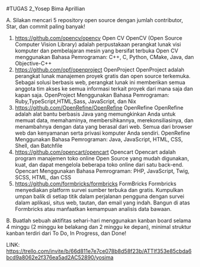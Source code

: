#TUGAS 2_Yosep Bima Aprillian

A. Silakan mencari 5 repository open source dengan jumlah contributor, Star,
   dan commit paling banyak!

1. https://github.com/opencv/opencv
  Open CV
  OpenCV (Open Source Computer Vision Library) adalah perpustakaan perangkat lunak visi 
  komputer dan pembelajaran mesin yang bersifat terbuka
  Open CV menggunakan Bahasa Pemrograman: C++, C, Python, CMake, Java, dan Objective-C++
2. https://github.com/opf/openproject
  OpenProject
  OpenProject adalah perangkat lunak manajemen proyek gratis dan open source terkemuka.
  Sebagai solusi berbasis web, perangkat lunak ini memberikan semua anggota tim akses ke
  semua informasi terkait proyek dari mana saja dan kapan saja.
  OpenProject Menggunakan Bahasa Pemrograman: Ruby,TypeScript,HTML,Sass, JavaScript, dan Nix
3. https://github.com/OpenRefine/OpenRefine
   OpenRefine
   OpenRefine adalah alat bantu berbasis Java yang memungkinkan Anda untuk memuat data,
   memahaminya, membersihkannya, merekonsiliasinya, dan menambahnya dengan data yang berasal dari web.
   Semua dari browser web dan kenyamanan serta privasi komputer Anda sendiri.
   OpenRefine Menggunakan Bahasa Pemrograman: Java, JavaScript, HTML, CSS, Shell, dan Batchfile
4. https://github.com/opencart/opencart
   Opencart
   Opencart adalah program manajemen toko online Open Source yang mudah digunakan, kuat,
   dan dapat mengelola beberapa toko online dari satu back-end.
   Opencart Menggunakan Bahasa Pemrograman: PHP, JavaScript, Twig, SCSS, HTML, dan CSS
5. https://github.com/formbricks/formbricks
   FormBricks
   Formbricks menyediakan platform survei sumber terbuka dan gratis. Kumpulkan umpan balik di setiap titik dalam perjalanan
   pengguna dengan survei dalam aplikasi, situs web, tautan, dan email yang indah. Bangun di atas
   Formbricks atau manfaatkan kemampuan analisis data bawaan.

B. Buatlah sebuah aktifitas sehari-hari menggunakan kanban board selama 4
   minggu (2 minggu ke belakang dan 2 minggu ke depan), minimal struktur
   kanban terdiri dari To Do, In Progress, dan Done! 

   LINK: https://trello.com/invite/b/66d811e7e7ce078b8d58f23b/ATTIf353e85cbda6bcd9a8062e2f376ea5ad2AC52890/yosima
